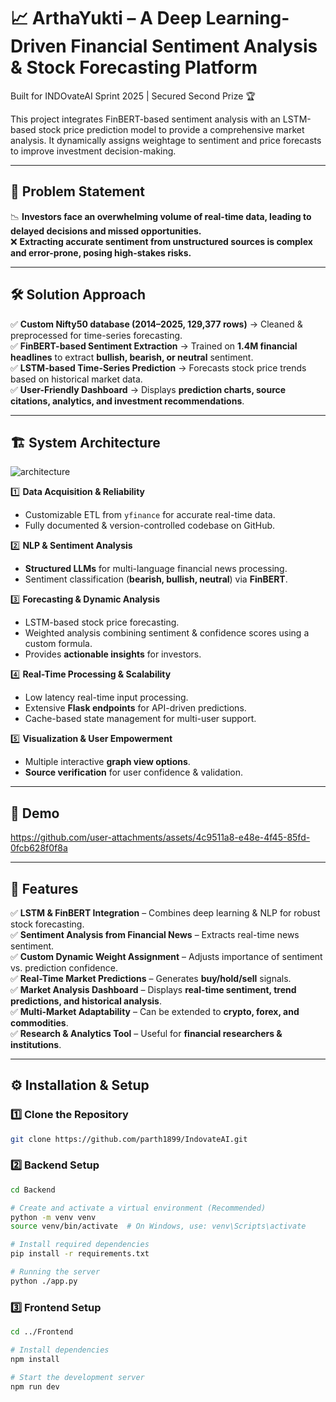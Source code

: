 # 📈 ArthaYukti – A Deep Learning-Driven Financial Sentiment Analysis & Stock Forecasting Platform
Built for INDOvateAI Sprint 2025 | Secured Second Prize 🏆

This project integrates FinBERT-based sentiment analysis with an LSTM-based stock price prediction model to provide a comprehensive market analysis. It dynamically assigns weightage to sentiment and price forecasts to improve investment decision-making.

---

## 🚨 Problem Statement  

📉 **Investors face an overwhelming volume of real-time data, leading to delayed decisions and missed opportunities.**  
❌ **Extracting accurate sentiment from unstructured sources is complex and error-prone, posing high-stakes risks.**  

---

## 🛠️ Solution Approach  

✅ **Custom Nifty50 database (2014–2025, 129,377 rows)** → Cleaned & preprocessed for time-series forecasting.  
✅ **FinBERT-based Sentiment Extraction** → Trained on **1.4M financial headlines** to extract **bullish, bearish, or neutral** sentiment.  
✅ **LSTM-based Time-Series Prediction** → Forecasts stock price trends based on historical market data.  
✅ **User-Friendly Dashboard** → Displays **prediction charts, source citations, analytics, and investment recommendations**.  

---

## 🏗️ System Architecture  

![architecture](https://github.com/user-attachments/assets/bca71941-0f8e-47dd-8680-df9d8223de0a)


1️⃣ **Data Acquisition & Reliability**  
   - Customizable ETL from `yfinance` for accurate real-time data.  
   - Fully documented & version-controlled codebase on GitHub.  

2️⃣ **NLP & Sentiment Analysis**  
   - **Structured LLMs** for multi-language financial news processing.  
   - Sentiment classification (**bearish, bullish, neutral**) via **FinBERT**.  

3️⃣ **Forecasting & Dynamic Analysis**  
   - LSTM-based stock price forecasting.  
   - Weighted analysis combining sentiment & confidence scores using a custom formula.  
   - Provides **actionable insights** for investors.  

4️⃣ **Real-Time Processing & Scalability**  
   - Low latency real-time input processing.  
   - Extensive **Flask endpoints** for API-driven predictions.  
   - Cache-based state management for multi-user support.  

5️⃣ **Visualization & User Empowerment**  
   - Multiple interactive **graph view options**.  
   - **Source verification** for user confidence & validation.  

---

## 🎥 Demo  

https://github.com/user-attachments/assets/4c9511a8-e48e-4f45-85fd-0fcb628f0f8a

---

## 🚀 Features  

✅ **LSTM & FinBERT Integration** – Combines deep learning & NLP for robust stock forecasting.  
✅ **Sentiment Analysis from Financial News** – Extracts real-time news sentiment.  
✅ **Custom Dynamic Weight Assignment** – Adjusts importance of sentiment vs. prediction confidence.  
✅ **Real-Time Market Predictions** – Generates **buy/hold/sell** signals.  
✅ **Market Analysis Dashboard** – Displays **real-time sentiment, trend predictions, and historical analysis**.  
✅ **Multi-Market Adaptability** – Can be extended to **crypto, forex, and commodities**.  
✅ **Research & Analytics Tool** – Useful for **financial researchers & institutions**.  

---

## ⚙️ Installation & Setup  

### 1️⃣ Clone the Repository  
```bash
git clone https://github.com/parth1899/IndovateAI.git
```

### 2️⃣ Backend Setup  
```bash
cd Backend

# Create and activate a virtual environment (Recommended)
python -m venv venv
source venv/bin/activate  # On Windows, use: venv\Scripts\activate

# Install required dependencies
pip install -r requirements.txt

# Running the server
python ./app.py
```

### 3️⃣ Frontend Setup  
```bash
cd ../Frontend

# Install dependencies
npm install

# Start the development server
npm run dev
```
